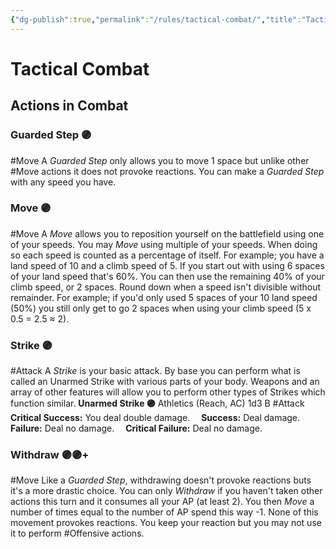 ```yaml
---
{"dg-publish":true,"permalink":"/rules/tactical-combat/","title":"Tactical Combat","tags":["General"]}
---
```


# Tactical Combat
## Actions in Combat
### Guarded Step 🟣
#Move A *Guarded Step* only allows you to move 1 space but unlike other #Move actions it does not provoke reactions. You can make a *Guarded Step* with any speed you have.

### Move 🟣
#Move A *Move* allows you to reposition yourself on the battlefield using one of your speeds. You may *Move* using multiple of your speeds. When doing so each speed is counted as a percentage of itself. For example; you have a land speed of 10 and a climb speed of 5. If you start out with using 6 spaces of your land speed that's 60%. You can then use the remaining 40% of your climb speed, or 2 spaces. Round down when a speed isn't divisible without remainder. For example; if you'd only used 5 spaces of your 10 land speed (50%) you still only get to go 2 spaces when using your climb speed (5 x 0.5 = 2.5 ≈ 2).

### Strike 🟣
#Attack A *Strike* is your basic attack. By base you can perform what is called an Unarmed Strike with various parts of your body. Weapons and an array of other features will allow you to perform other types of Strikes which function similar.
**Unarmed Strike 🟣** Athletics (Reach, AC) 1d3 B #Attack
 **Critical Success:** You deal double damage.
 **Success:** Deal damage.
 **Failure:** Deal no damage.
 **Critical Failure:** Deal no damage.

### Withdraw 🟣🟣+
#Move Like a *Guarded Step*, withdrawing doesn't provoke reactions buts it's a more drastic choice. You can only *Withdraw* if you haven't taken other actions this turn and it consumes all your AP (at least 2). You then *Move* a number of times equal to the number of AP spend this way -1. None of this movement provokes reactions. You keep your reaction but you may not use it to perform #Offensive actions.
